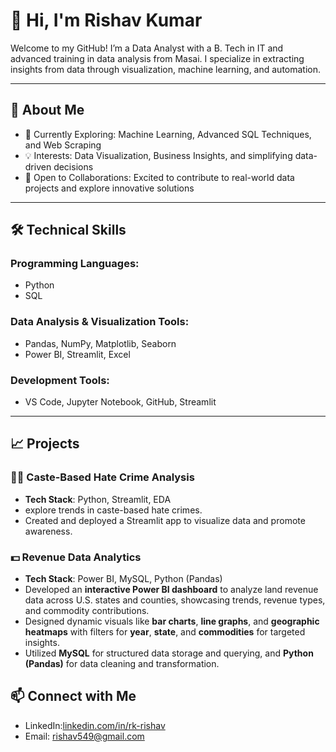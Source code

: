 # 👋 Hi, I'm **Rishav Kumar** 

Welcome to my GitHub! I’m a Data Analyst with a B. Tech in IT and advanced training in data analysis from Masai. I specialize in extracting insights from data through visualization, machine learning, and automation.  

---

## 🌟 About Me  

- 🌱 Currently Exploring: Machine Learning, Advanced SQL Techniques, and Web Scraping  
- 💡 Interests: Data Visualization, Business Insights, and simplifying data-driven decisions  
- 🤝 Open to Collaborations: Excited to contribute to real-world data projects and explore innovative solutions  

---

## 🛠️ Technical Skills  

### Programming Languages:  
- Python 
- SQL

### Data Analysis & Visualization Tools:  
- Pandas, NumPy, Matplotlib, Seaborn  
- Power BI, Streamlit, Excel  

### Development Tools:  
- VS Code, Jupyter Notebook, GitHub, Streamlit  

---

## 📈 Projects  

### 🧑‍⚖️ Caste-Based Hate Crime Analysis  
- **Tech Stack**: Python, Streamlit, EDA  
- explore trends in caste-based hate crimes.  
- Created and deployed a Streamlit app to visualize data and promote awareness.  

### **💵 Revenue Data Analytics**  
- **Tech Stack**: Power BI, MySQL, Python (Pandas)  
- Developed an **interactive Power BI dashboard** to analyze land revenue data across U.S. states and counties, showcasing trends, revenue types, and commodity contributions.  
- Designed dynamic visuals like **bar charts**, **line graphs**, and **geographic heatmaps** with filters for **year**, **state**, and **commodities** for targeted insights.  
- Utilized **MySQL** for structured data storage and querying, and **Python (Pandas)** for data cleaning and transformation.  


## 📫 Connect with Me  

- LinkedIn:[linkedin.com/in/rk-rishav](http://linkedin.com/in/rk-rishav)  
- Email: rishav549@gmail.com  

